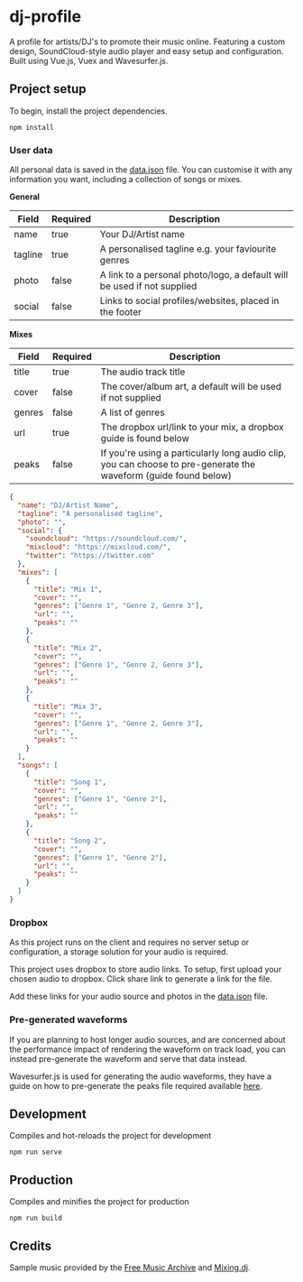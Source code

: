 # dj-profile

A profile for artists/DJ's to promote their music online. Featuring a custom design, SoundCloud-style audio player and easy setup and configuration. Built using Vue.js, Vuex and Wavesurfer.js.

## Project setup

To begin, install the project dependencies.

```
npm install
```

### User data

All personal data is saved in the [data.json](./src/data.json) file. You can customise it with any information you want, including a collection of songs or mixes.

**General**

| Field   | Required | Description                                                             |
| ------- | -------- | ----------------------------------------------------------------------- |
| name    | true     | Your DJ/Artist name                                                     |
| tagline | true     | A personalised tagline e.g. your faviourite genres                      |
| photo   | false    | A link to a personal photo/logo, a default will be used if not supplied |
| social  | false    | Links to social profiles/websites, placed in the footer                 |

**Mixes**

| Field  | Required | Description                                                                                                     |
| ------ | -------- | --------------------------------------------------------------------------------------------------------------- |
| title  | true     | The audio track title                                                                                           |
| cover  | false    | The cover/album art, a default will be used if not supplied                                                     |
| genres | false    | A list of genres                                                                                                |
| url    | true     | The dropbox url/link to your mix, a dropbox guide is found below                                                |
| peaks  | false    | If you're using a particularly long audio clip, you can choose to pre-generate the waveform (guide found below) |

```json
{
  "name": "DJ/Artist Name",
  "tagline": "A personalised tagline",
  "photo": "",
  "social": {
    "soundcloud": "https://soundcloud.com/",
    "mixcloud": "https://mixcloud.com/",
    "twitter": "https://twitter.com"
  },
  "mixes": [
    {
      "title": "Mix 1",
      "cover": "",
      "genres": ["Genre 1", "Genre 2, Genre 3"],
      "url": "",
      "peaks": ""
    },
    {
      "title": "Mix 2",
      "cover": "",
      "genres": ["Genre 1", "Genre 2, Genre 3"],
      "url": "",
      "peaks": ""
    },
    {
      "title": "Mix 3",
      "cover": "",
      "genres": ["Genre 1", "Genre 2, Genre 3"],
      "url": "",
      "peaks": ""
    }
  ],
  "songs": [
    {
      "title": "Song 1",
      "cover": "",
      "genres": ["Genre 1", "Genre 2"],
      "url": "",
      "peaks": ""
    },
    {
      "title": "Song 2",
      "cover": "",
      "genres": ["Genre 1", "Genre 2"],
      "url": "",
      "peaks": ""
    }
  ]
}
```

### Dropbox

As this project runs on the client and requires no server setup or configuration, a storage solution for your audio is required.

This project uses dropbox to store audio links. To setup, first upload your chosen audio to dropbox. Click share link to generate a link for the file.

Add these links for your audio source and photos in the [data.json](./src/data.json) file.

### Pre-generated waveforms

If you are planning to host longer audio sources, and are concerned about the performance impact of rendering the waveform on track load, you can instead pre-generate the waveform and serve that data instead.

Wavesurfer.js is used for generating the audio waveforms, they have a guide on how to pre-generate the peaks file required available [here](https://wavesurfer-js.org/faq/).

## Development

Compiles and hot-reloads the project for development

```
npm run serve
```

## Production

Compiles and minifies the project for production

```
npm run build
```

## Credits

Sample music provided by the [Free Music Archive](https://freemusicarchive.org/music/Marc_Burt/landscapes) and [Mixing.dj](https://mixing.dj/?s=stonebridge).
